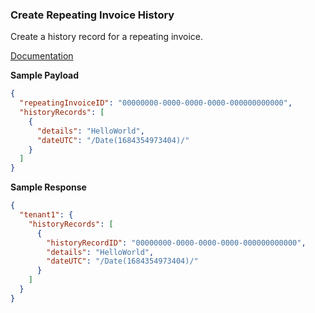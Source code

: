 ### Create Repeating Invoice History

Create a history record for a repeating invoice.

[Documentation](https://xeroapi.github.io/xero-node/accounting/index.html#api-Accounting-createRepeatingInvoiceHistory)

**Sample Payload**
```json
{
  "repeatingInvoiceID": "00000000-0000-0000-0000-000000000000",
  "historyRecords": [
    {
      "details": "HelloWorld",
      "dateUTC": "/Date(1684354973404)/"
    }
  ]
}
```

**Sample Response**
```json
{
  "tenant1": {
    "historyRecords": [
      {
        "historyRecordID": "00000000-0000-0000-0000-000000000000",
        "details": "HelloWorld",
        "dateUTC": "/Date(1684354973404)/"
      }
    ]
  }
}
```

